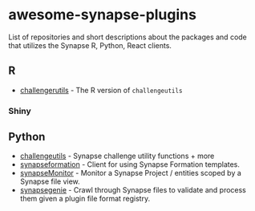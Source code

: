 # awesome-synapse-plugins
List of repositories and short descriptions about the packages and code that utilizes the Synapse R, Python, React clients.


## R
* [challengerutils](https://github.com/Sage-Bionetworks/challengerutils) - The R version of `challengeutils`


### Shiny


## Python
* [challengeutils](https://github.com/Sage-Bionetworks/challengeutils/pull/204/files) - Synapse challenge utility functions + more
* [synapseformation](https://github.com/Sage-Bionetworks/synapseformation) - Client for using Synapse Formation templates.
* [synapseMonitor](https://github.com/Sage-Bionetworks/synapseMonitor) - Monitor a Synapse Project / entities scoped by a Synapse file view.
* [synapsegenie](https://github.com/Sage-Bionetworks/synapsegenie) - Crawl through Synapse files to validate and process them given a plugin file format registry.
